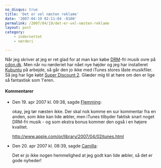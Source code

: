 ```yaml
---
no_disqus: true
title: 'Det er vel næsten reklame'
date: '2007-04-19 02:11:04 -0100'
permalink: /2007/04/19/det-er-vel-næsten-reklame
layout: post
category:
    - indernettet
    - nørderi

---
```

Når jeg skriver at jeg er ret glad for at man kan købe [DRM](http://en.wikipedia.org/wiki/Digital_Rights_Management)-fri musik ovre på [cdon.dk](http://www.cdon.dk/). Men når nu nørderiet har nået nye højder og jeg har installeret [Kubuntu](http://www.kubuntu.org/) på arbejde, så går den jo ikke med iTunes stores låste musikfiler. Så jeg har lige købt [Super Discount 2](http://www.pias.com/superdiscount2/). Glæder mig til at høre om den er lige så fantastisk som 1'eren.

<div class="vintage-comments">
<h4>Kommentarer </h4>
<ul class="vintage-comments-list"><li>
<p class="comment-meta">Den <time datetime="2007-04-19T21:38:29+02:00">19. apr 2007 kl.  09:38</time>, sagde <a href="http://netfactory.dk/">Flemming</a>:</p>
<p>okay, jeg tør næsten ikke. Der skal nok komme en sur kommentar fra en anden, som ikke kan lide æbler, men iTunes tilbyder faktisk snart noget DRM-fri musik - og som ekstra bonus kommer den også i en højere kvalitet.</p>
<p><a href="http://www.apple.com/pr/library/2007/04/02itunes.html">http://www.apple.com/pr/library/2007/04/02itunes.html</a></p>
</li>
<li>
<p class="comment-meta">Den <time datetime="2007-04-20T08:39:20+02:00">20. apr 2007 kl.  08:39</time>, sagde <a href="http://xoc.dk">Camilla</a>:</p>
<p>Det er jo ikke nogen hemmelighed at jeg godt kan lide æbler, så det er gode nyheder!</p>
</li>
</ul>
</div>
